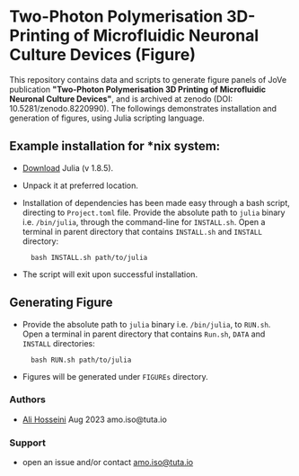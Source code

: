 # Two-Photon Polymerisation 3D-Printing of Microfluidic Neuronal Culture Devices (Figure)

This repository contains data and scripts to generate figure panels of JoVe publication **"Two-Photon Polymerisation 3D Printing of Microfluidic Neuronal Culture Devices"**, and is archived at zenodo (DOI: 10.5281/zenodo.8220990). The followings demonstrates installation and generation of figures, using Julia scripting language.
 

## Example installation for \*nix system:

- [Download](https://julialang-s3.julialang.org/bin/linux/x64/1.8/julia-1.8.5-linux-x86_64.tar.gz) Julia (v 1.8.5).

- Unpack it at preferred location.

- Installation of dependencies has been made easy through a bash script, directing to `Project.toml` file. Provide the absolute path to `julia` binary i.e. `/bin/julia`, through the command-line for `INSTALL.sh`. Open a terminal in parent directory that contains `INSTALL.sh` and `INSTALL` directory:
	
		
		bash INSTALL.sh path/to/julia
		

- The script will exit upon successful installation.


## Generating Figure

- Provide the absolute path to `julia` binary i.e. `/bin/julia`, to `RUN.sh`. Open a terminal in parent directory that contains `Run.sh`, `DATA` and `INSTALL` directories:

		
		bash RUN.sh path/to/julia
		

- Figures will be generated under `FIGUREs` directory.


### Authors

- [Ali Hosseini](https://github.com/Amo-127-0-0-1) Aug 2023 amo\.iso\@tuta\.io 


### Support

- open an issue and/or contact amo.iso@tuta.io